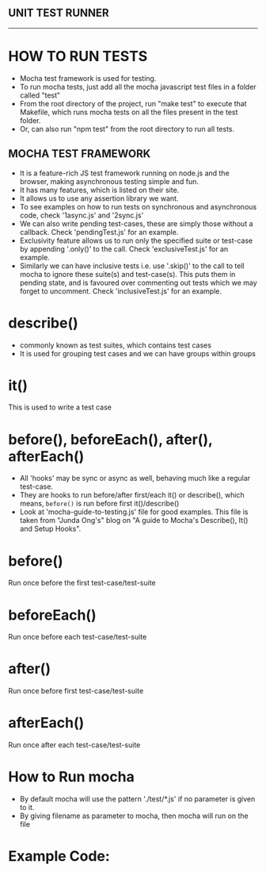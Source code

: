 **UNIT TEST RUNNER**
--------------------
--------------------

HOW TO RUN TESTS
================
* Mocha test framework is used for testing.
* To run mocha tests, just add all the mocha javascript test files in a folder called "test"
* From the root directory of the project, run "make test" to execute that Makefile, which runs mocha tests on all the files present in the test folder.
* Or, can also run "npm test" from the root directory to run all tests.

MOCHA TEST FRAMEWORK
----------------------------
* It is a feature-rich JS test framework running on node.js and the browser, making asynchronous testing simple and fun.
* It has many features, which is listed on their site.
* It allows us to use any assertion library we want.
* To see examples on how to run tests on synchronous and asynchronous code, check '1async.js' and '2sync.js'
* We can also write pending test-cases, these are simply those without a callback. Check 'pendingTest.js' for an example.
* Exclusivity feature allows us to run only the specified suite or test-case by appending '.only()' to the call. Check 'exclusiveTest.js' for an example.
* Similarly we can have inclusive tests i.e. use '.skip()' to the call to tell mocha to ignore these suite(s) and test-case(s). This puts them in pending state, and is favoured over commenting out tests which we may forget to uncomment. Check 'inclusiveTest.js' for an example.
  

describe()
==========
* commonly known as test suites, which contains test cases
* It is used for grouping test cases and we can have groups within groups


it()
====
This is used to write a test case

before(), beforeEach(), after(), afterEach() 
============================================
* All 'hooks' may be sync or async as well, behaving much like a regular test-case.
* They are hooks to run before/after first/each it() or describe(), which means, `before()` is run before first it()/describe()
* Look at 'mocha-guide-to-testing.js' file for good examples. This file is taken from "Junda Ong's" blog on "A guide to Mocha's Describe(), It() and Setup Hooks".

before()
========
Run once before the first test-case/test-suite

beforeEach()
============
Run once before each test-case/test-suite

after()
=======
Run once before first test-case/test-suite

afterEach()
===========
Run once after each test-case/test-suite

How to Run mocha
================
* By default mocha will use the pattern './test/*.js' if no parameter is given to it.
* By giving filename as parameter to mocha, then mocha will run on the file

Example Code:
=============
